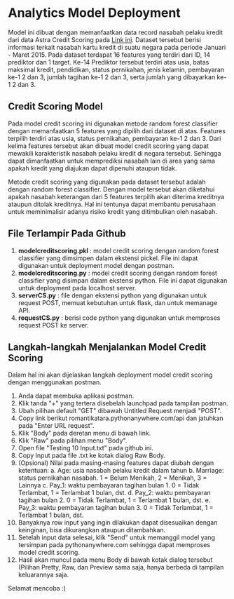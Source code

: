 # Analytics Model Deployment

Model ini dibuat dengan memanfaatkan data record nasabah pelaku kredit dari data Astra Credit Scoring pada [Link ini](https://github.com/khairunisa6/Study-Case-Astra-Creditscore). Dataset tersebut berisi informasi terkait nasabah kartu kredit di suatu negara pada periode Januari - Maret 2015. Pada dataset terdapat 16 features yang terdiri dari ID, 14 prediktor dan 1 target. Ke-14 Prediktor tersebut terdiri atas usia, batas maksimal kredit, pendidikan, status pernikahan, jenis kelamin, pembayaran ke-1 2 dan 3, jumlah tagihan ke-1 2 dan 3, serta jumlah yang dibayarkan ke-1 2 dan 3.

## Credit Scoring Model

Pada model credit scoring ini digunakan metode random forest classifier dengan memanfaatkan 5 features yang dipilih dari dataset di atas. Features terpilih terdiri atas usia, status pernikahan, pembayaran ke-1 2 dan 3. Dari kelima features tersebut akan dibuat model credit scoring yang dapat mewakili karakteristik nasabah pelaku kredit di negara tersebut. Sehingga dapat dimanfaatkan untuk memprediksi nasabah lain di area yang sama apakah kredit yang diajukan dapat dipenuhi ataupun tidak.

Metode credit scoring yang digunakan pada dataset tersebut adalah dengan random forest classifier. Dengan model tersebut akan diketahui apakah nasabah keterangan dari 5 features terpilih akan diterima kreditnya ataupun ditolak kreditnya. Hal ini tentunya dapat membantu perusahaan untuk meminimalisir adanya risiko kredit yang ditimbulkan oleh nasabah.

## File Terlampir Pada Github
1. **modelcreditscoring.pkl** : model credit scoring dengan random forest classifier yang dimsimpen dalam ekstensi pickel. File ini dapat digunakan untuk deployment model dengan postman.
2. **modelcreditscoring.py** : model credit scoring dengan random forest classifier yang disimpan dalam ekstensi python. File ini dapat digunakan untuk deployment pada localhost server.
2. **serverCS.py** : file dengan ekstensi python yang digunakan untuk request POST, memuat kebutuhan untuk flask, dan untuk memanage API.
3. **requestCS.py** : berisi code python yang digunakan untuk memproses request POST ke server.

## Langkah-langkah Menjalankan Model Credit Scoring
Dalam hal ini akan dijelaskan langkah deployment model credit scoring dengan menggunakan postman.
1. Anda dapat membuka aplikasi postman.
2. Klik tanda "+" yang tertera disebelah launchpad pada tampilan postman.
3. Ubah pilihan default "GET" dibawah Untitled Request menjadi "POST".
4. Copy link berikut romantikatara.pythonanywhere.com/api dan jatuhkan pada "Enter URL request".
5. Klik "Body" pada deretan menu di bawah link.
6. Klik "Raw" pada pilihan menu "Body".
7. Open file "Testing 10 Input.txt" pada github ini.
8. Copy Input pada file .txt ke kotak dialog Raw Body.
9. (Opsional) Nilai pada masing-masing features dapat diubah dengan ketentuan:
a. Age: usia nasabah pelaku kredit dalam tahun
b. Marriage: status pernikahan nasabah. 1 = Belum Menikah, 2 = Menikah, 3 = Lainnya
c. Pay_1: waktu pembayaran tagihan bulan 1. 0 = Tidak Terlambat, 1 = Terlambat 1 bulan, dst.
d. Pay_2: waktu pembayaran tagihan bulan 2. 0 = Tidak Terlambat, 1 = Terlambat 1 bulan, dst.
e. Pay_3: waktu pembayaran tagihan bulan 3. 0 = Tidak Terlambat, 1 = Terlambat 1 bulan, dst.
10. Banyaknya row input yang ingin dilakukan dapat disesuaikan dengan keinginan, bisa dikurangkan ataupun ditambahkan.
11. Setelah input data selesai, klik "Send" untuk memanggil model yang tersimpan pada pythonanywhere.com sehingga dapat memproses model credit scoring.
12. Hasil akan muncul pada menu Body di bawah kotak dialog tersebut (Pilihan Pretty, Raw, dan Preview sama saja, hanya berbeda di tampilan keluarannya saja.

Selamat mencoba :)
